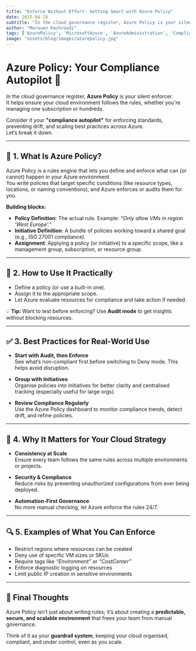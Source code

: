 ```yaml
---
title: "Enforce Without Effort: Getting Smart with Azure Policy"
date: 2025-04-18
subtitle: "In the cloud governance register, Azure Policy is your silent enforcer."
author: "Marouen Kachroudi"
tags: ['AzurePolicy', 'MicrosoftAzure', 'AzureAdministration', 'ComplianceByDesign', 'CloudSecurity', 'GovernanceInAction']
image: "assets/blog/images/azurepolicy.jpg"
---
```


# Azure Policy: Your Compliance Autopilot 🚀

In the cloud governance register, **Azure Policy** is your silent enforcer.  
It helps ensure your cloud environment follows the rules, whether you're managing one subscription or hundreds.  

Consider it your **"compliance autopilot"** for enforcing standards, preventing drift, and scaling best practices across Azure.  
Let’s break it down.

---

## 📘 1. What Is Azure Policy?
Azure Policy is a rules engine that lets you define and enforce what can (or cannot) happen in your Azure environment.  
You write policies that target specific conditions (like resource types, locations, or naming conventions), and Azure enforces or audits them for you.

**Building blocks:**
- **Policy Definition**: The actual rule. Example: *“Only allow VMs in region ‘West Europe’.”*
- **Initiative Definition**: A bundle of policies working toward a shared goal (e.g., ISO 27001 compliance).
- **Assignment**: Applying a policy (or initiative) to a specific scope, like a management group, subscription, or resource group.

---

## 🧰 2. How to Use It Practically
- Define a policy (or use a built-in one).
- Assign it to the appropriate scope.
- Let Azure evaluate resources for compliance and take action if needed.

💡 **Tip:** Want to test before enforcing? Use **Audit mode** to get insights without blocking resources.

---

## ✅ 3. Best Practices for Real-World Use
- **Start with Audit, then Enforce**  
  See what’s non-compliant first before switching to Deny mode. This helps avoid disruption.

- **Group with Initiatives**  
  Organise policies into initiatives for better clarity and centralised tracking (especially useful for large orgs).

- **Review Compliance Regularly**  
  Use the Azure Policy dashboard to monitor compliance trends, detect drift, and refine policies.

---

## 💼 4. Why It Matters for Your Cloud Strategy
- **Consistency at Scale**  
  Ensure every team follows the same rules across multiple environments or projects.

- **Security & Compliance**  
  Reduce risks by preventing unauthorized configurations from ever being deployed.

- **Automation-First Governance**  
  No more manual checking, let Azure enforce the rules 24/7.

---

## 🔍 5. Examples of What You Can Enforce
- Restrict regions where resources can be created
- Deny use of specific VM sizes or SKUs
- Require tags like *“Environment”* or *“CostCenter”*
- Enforce diagnostic logging on resources
- Limit public IP creation in sensitive environments

---

## 🎯 Final Thoughts
Azure Policy isn’t just about writing rules; it’s about creating a **predictable, secure, and scalable environment** that frees your team from manual governance.  

Think of it as your **guardrail system**, keeping your cloud organised, compliant, and under control, even as you scale.
